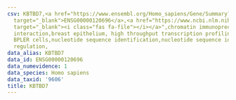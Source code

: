```yaml
---
csv: KBTBD7,<a href="https://www.ensembl.org/Homo_sapiens/Gene/Summary?db=core;g=ENSG00000120696"
  target="_blank">ENSG00000120696</a>,<a href="https://www.ncbi.nlm.nih.gov/pubmed/22863008"
  target="_blank"><i class="fas fa-file"></i></a>",chromatin immunoprecipitation assay,direct
  interaction,breast epithelium, high throughput transcription profiling by microarray,
  BPLER cells,nucleotide sequence identification,nucleotide sequence identification,transcriptional
  regulation,
data_alias: KBTBD7
data_id: ENSG00000120696
data_numevidence: 1
data_species: Homo sapiens
data_taxid: '9606'
title: KBTBD7
---
```

